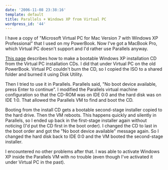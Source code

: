 ```yaml
---
date: '2006-11-08 23:38:16'
template: default
title: Parallels + Windows XP from Virtual PC
wordpress_id: '44'
---
```


I have a copy of "Microsoft Virtual PC for Mac Version 7 with Windows XP Professional" that I used on my PowerBook.  Now I've got a MacBook Pro, which Virtual PC doesn't support and I'd rather use Parallels anyway.

<a href="http://www.nu2.nu/bootcd/#wxp">This page</a> describes how to make a bootable Windows XP installation CD from the Virtual PC installation CDs.  I did that under Virtual PC on the old PowerBook.  Virtual PC couldn't burn the CD, so I copied the ISO to a shared folder and burned it using Disk Utility.

Then I tried to use it in Parallels.  Parallels said, "No boot device available, press Enter to continue".  I modified the Parallels virtual machine configuration so that the CD-ROM was on IDE 0:0 and the hard disk was on IDE 1:0.  That allowed the Parallels VM to find and boot the CD.

Booting from the install CD gets a bootable second-stage installer copied to the hard drive.  Then the VM reboots.  This happens quickly and silently in Parallels, so I ended up back in the first-stage installer again without noticing (I'd put the CD first in the boot order).  I changed the CD to last in the boot order and got the "No boot device available" message again.  So I changed the hard disk back to IDE 0:0 and the VM booted the second-stage installer.

I encountered no other problems after that. I was able to activate Windows XP inside the Parallels VM with no trouble (even though I've activated it under Virtual PC in the past).
